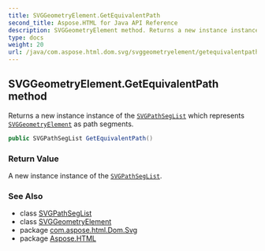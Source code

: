 ```yaml
---
title: SVGGeometryElement.GetEquivalentPath
second_title: Aspose.HTML for Java API Reference
description: SVGGeometryElement method. Returns a new instance instance of the SVGPathSegList which represents SVGGeometryElement as path segments
type: docs
weight: 20
url: /java/com.aspose.html.dom.svg/svggeometryelement/getequivalentpath/
---
```

## SVGGeometryElement.GetEquivalentPath method

Returns a new instance instance of the [`SVGPathSegList`](../../../com.aspose.html.dom.svg.paths/svgpathseglist/) which represents [`SVGGeometryElement`](../) as path segments.

```java
public SVGPathSegList GetEquivalentPath()
```

### Return Value

A new instance instance of the [`SVGPathSegList`](../../../com.aspose.html.dom.svg.paths/svgpathseglist/).

### See Also

* class [SVGPathSegList](../../../com.aspose.html.dom.svg.paths/svgpathseglist/)
* class [SVGGeometryElement](../)
* package [com.aspose.html.Dom.Svg](../../svggeometryelement/)
* package [Aspose.HTML](../../../)
